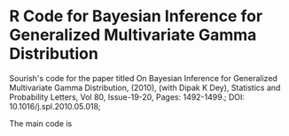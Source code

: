 # R Code for Bayesian Inference for Generalized Multivariate Gamma Distribution
Sourish's code for the paper titled On Bayesian Inference for Generalized Multivariate Gamma Distribution, (2010), (with Dipak K Dey), Statistics and Probability Letters, Vol 80, Issue-19-20, Pages: 1492-1499.; DOI: 10.1016/j.spl.2010.05.018;

The main code is 
